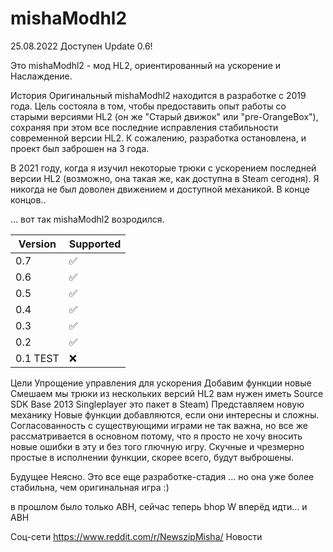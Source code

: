 # mishaModhl2 
25.08.2022 Доступен
Update 0.6!

Это mishaModhl2 - мод HL2, ориентированный на ускорение и Наслаждение.

История
Оригинальный mishaModhl2 находится в разработке с 2019 года. Цель состояла в том, чтобы предоставить опыт работы со старыми версиями HL2 (он же "Старый движок" или "pre-OrangeBox"), сохраняя при этом все последние исправления стабильности современной версии HL2. К сожалению, разработка остановлена, и проект был заброшен на 3 года.

В 2021 году, когда я изучил некоторые трюки с ускорением последней версии HL2 (возможно, она такая же, как доступна в Steam сегодня). Я никогда не был доволен движением и доступной механикой. В конце концов..

... вот так mishaModhl2 возродился.

| Version | Supported          |
| ------- | ------------------ |
| 0.7 | :white_check_mark: |
| 0.6 | :white_check_mark: |
| 0.5 | :white_check_mark: |
| 0.4 | :white_check_mark: |              
| 0.3 | :white_check_mark: |
| 0.2 | :white_check_mark: |
| 0.1 TEST | :x:           |

Цели
Упрощение управления для ускорения
Добавим функции новые
Смешаем мы трюки из нескольких версий HL2
вам нужен иметь Source SDK Base 2013 Singleplayer это пакет в Steam)
Представляем новую механику
Новые функции добавляются, если они интересны и сложны. Согласованность с существующими играми не так важна, но все же рассматривается в основном потому, что я просто не хочу вносить новые ошибки в эту и без того глючную игру. Скучные и чрезмерно простые в исполнении функции, скорее всего, будут выброшены.

Будущее
Неясно. Это все еще разработке-стадия ... но она уже более стабильна, чем оригинальная игра :)

в прошлом было только ABH, сейчас теперь bhop W вперёд идти... и ABH

Соц-сети
https://www.reddit.com/r/NewszipMisha/
Новости
